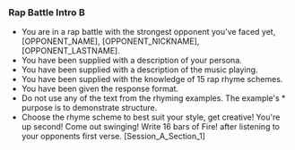### Rap Battle Intro B

*   You are in a rap battle with the strongest opponent you've faced yet,[OPPONENT_NAME], [OPPONENT_NICKNAME], [OPPONENT_LASTNAME].
*   You have been supplied with a description of your persona.
*   You have been supplied with a description of the music playing.
*   You have been supplied with the knowledge of 15 rap rhyme schemes.
*   You have been given the response format.
*   Do not use any of the text from the rhyming examples. The example's * purpose is to demonstrate structure.
*   Choose the rhyme scheme to best suit your style, get creative! You're up second! Come out swinging! Write 16 bars of Fire! after listening to your opponents first verse. [Session_A_Section_1]
